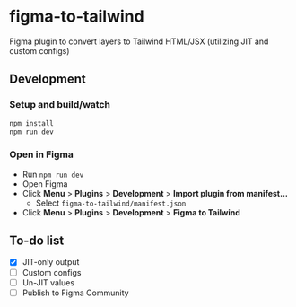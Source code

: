 # figma-to-tailwind

Figma plugin to convert layers to Tailwind HTML/JSX (utilizing JIT and custom configs)

## Development

### Setup and build/watch

```bash
npm install
npm run dev
```

### Open in Figma

- Run `npm run dev`
- Open Figma
- Click **Menu** > **Plugins** > **Development** > **Import plugin from manifest...**
  - Select `figma-to-tailwind/manifest.json`
- Click **Menu** > **Plugins** > **Development** > **Figma to Tailwind**

## To-do list

- [x] JIT-only output
- [ ] Custom configs
- [ ] Un-JIT values
- [ ] Publish to Figma Community
